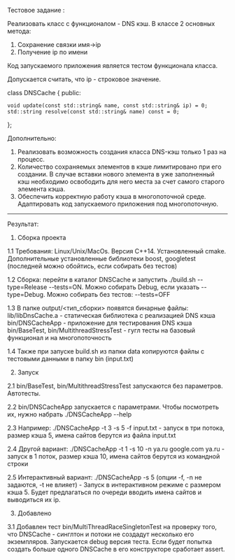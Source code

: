 Тестовое задание :

Реализовать класс с функционалом - DNS кэш. 
В классе 2 основных метода: 
1. Сохранение связки имя->ip
2. Получение ip по имени 

Код запускаемого приложения является тестом функционала класса.

Допускается считать, что ip - строковое значение.

class DNSCache
{
public:

    void update(const std::string& name, const std::string& ip) = 0;
    std::string resolve(const std::string& name) const = 0;
};

Дополнительно:
1. Реализовать возможность создания класса DNS-кэш только 1 раз на процесс.
2. Количество сохраняемых элементов в кэше лимитировано при его создании. В случае вставки нового элемента в уже заполненный кэш необходимо освободить для него места за счет самого старого элемента кэша.
3. Обеспечить корректную работу кэша в многопоточной среде. Адаптировать код запускаемого приложения под многопоточную.

-------------------------------------------------------------------------

Результат:

1. Сборка проекта 

1.1 Требования: Linux/Unix/MacOs. Версия С++14. Установленный cmake. Дополнительные установленные
    библиотеки boost, googletest (последней можно обойтись, если собирать без тестов)

1.2 Сборка: перейти в каталог DNSCache и запустить ./build.sh --type=Release --tests=ON.
    Можно собирать Debug, если указать --type=Debug. Можно собирать без тестов: --tests=OFF

1.3 В папке output/<тип_сборки> появятся бинарные файлы:
    lib/libDnsCache.a - статическая библиотека с реализацией DNS кэша
    bin/DNSCacheApp - приложение для тестирования DNS кэша
    bin/BaseTest, bin/MultithreadStressTest - гугл тесты на базовый функционал и на многопоточность

1.4 Также при запуске build.sh из папки data копируются файлы с тестовыми данными в папку bin (input.txt)

2. Запуск

2.1 bin/BaseTest, bin/MultithreadStressTest запускаются без параметров. Автотесты.

2.2 bin/DNSCacheApp запускается с параметрами. Чтобы посмотреть их, нужно набрать ./DNSCacheApp --help

2.3 Например: ./DNSCacheApp -t 3 -s 5 -f input.txt - запуск в три потока, размер кэша 5, имена сайтов
    берутся из файла input.txt

2.4 Другой вариант: ./DNSCacheApp -t 1 -s 10 -n ya.ru google.com ya.ru - запуск в 1 поток, размер кэша 10,
    имена сайтов берутся из командной строки

2.5 Интерактивный вариант: ./DNSCacheApp -s 5  (опции -f, -n не задаются, -t не влияет) - Запуск в 
    интерактивном режиме с размером кэша 5. Будет предлагаться по очереди вводить имена сайтов и выводиться их ip.

3. Добавлено

3.1 Добавлен тест bin/MultiThreadRaceSingletonTest на проверку того, что DNSCache - синглтон и потоки
    не создадут несколько его экземпляров. Запускается debug версия теста. Если будет попытка создать больше
    одного DNSCache в его конструкторе сработает assert.
 
